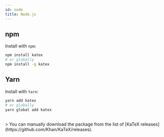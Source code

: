 ```yaml
---
id: node
title: Node.js
---
```

## npm
Install with `npm`:

```bash
npm install katex
# or globally
npm install -g katex
```

## Yarn
Install with `Yarn`:

```bash
yarn add katex
# or globally
yarn global add katex
```
<br>
> You can manually download the package from the list of [KaTeX releases](https://github.com/Khan/KaTeX/releases).
